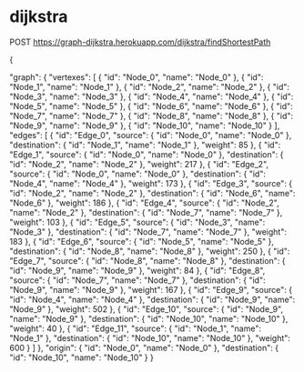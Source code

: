 # dijkstra

POST  https://graph-dijkstra.herokuapp.com/dijkstra/findShortestPath 

{
  
  "graph": {
    "vertexes": [
      {
        "id": "Node_0",
        "name": "Node_0"
      },
      {
        "id": "Node_1",
        "name": "Node_1"
      },
      {
        "id": "Node_2",
        "name": "Node_2"
      },
      {
        "id": "Node_3",
        "name": "Node_3"
      },
      {
        "id": "Node_4",
        "name": "Node_4"
      },
      {
        "id": "Node_5",
        "name": "Node_5"
      },
      {
        "id": "Node_6",
        "name": "Node_6"
      },
      {
        "id": "Node_7",
        "name": "Node_7"
      },
      {
        "id": "Node_8",
        "name": "Node_8"
      },
      {
        "id": "Node_9",
        "name": "Node_9"
      },
      {
        "id": "Node_10",
        "name": "Node_10"
      }
    ],
    "edges": [
      {
        "id": "Edge_0",
        "source": {
          "id": "Node_0",
          "name": "Node_0"
        },
        "destination": {
          "id": "Node_1",
          "name": "Node_1"
        },
        "weight": 85
      },
      {
        "id": "Edge_1",
        "source": {
          "id": "Node_0",
          "name": "Node_0"
        },
        "destination": {
          "id": "Node_2",
          "name": "Node_2"
        },
        "weight": 217
      },
      {
        "id": "Edge_2",
        "source": {
          "id": "Node_0",
          "name": "Node_0"
        },
        "destination": {
          "id": "Node_4",
          "name": "Node_4"
        },
        "weight": 173
      },
      {
        "id": "Edge_3",
        "source": {
          "id": "Node_2",
          "name": "Node_2"
        },
        "destination": {
          "id": "Node_6",
          "name": "Node_6"
        },
        "weight": 186
      },
      {
        "id": "Edge_4",
        "source": {
          "id": "Node_2",
          "name": "Node_2"
        },
        "destination": {
          "id": "Node_7",
          "name": "Node_7"
        },
        "weight": 103
      },
      {
        "id": "Edge_5",
        "source": {
          "id": "Node_3",
          "name": "Node_3"
        },
        "destination": {
          "id": "Node_7",
          "name": "Node_7"
        },
        "weight": 183
      },
      {
        "id": "Edge_6",
        "source": {
          "id": "Node_5",
          "name": "Node_5"
        },
        "destination": {
          "id": "Node_8",
          "name": "Node_8"
        },
        "weight": 250
      },
      {
        "id": "Edge_7",
        "source": {
          "id": "Node_8",
          "name": "Node_8"
        },
        "destination": {
          "id": "Node_9",
          "name": "Node_9"
        },
        "weight": 84
      },
      {
        "id": "Edge_8",
        "source": {
          "id": "Node_7",
          "name": "Node_7"
        },
        "destination": {
          "id": "Node_9",
          "name": "Node_9"
        },
        "weight": 167
      },
      {
        "id": "Edge_9",
        "source": {
          "id": "Node_4",
          "name": "Node_4"
        },
        "destination": {
          "id": "Node_9",
          "name": "Node_9"
        },
        "weight": 502
      },
      {
        "id": "Edge_10",
        "source": {
          "id": "Node_9",
          "name": "Node_9"
        },
        "destination": {
          "id": "Node_10",
          "name": "Node_10"
        },
        "weight": 40
      },
      {
        "id": "Edge_11",
        "source": {
          "id": "Node_1",
          "name": "Node_1"
        },
        "destination": {
          "id": "Node_10",
          "name": "Node_10"
        },
        "weight": 600
      }
    ]
  },
  "origin": {
    "id": "Node_0",
    "name": "Node_0"
  },
  "destination": {
    "id": "Node_10",
    "name": "Node_10"
  }
}
